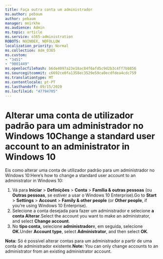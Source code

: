 ```yaml
---
title: Faça outra conta um administrador
ms.author: pebaum
author: pebaum
manager: mnirkhe
ms.audience: Admin
ms.topic: article
ms.service: o365-administration
ROBOTS: NOINDEX, NOFOLLOW
localization_priority: Normal
ms.collection: Adm_O365
ms.custom:
- "3451"
- "9001449"
ms.openlocfilehash: b6de4097a23e18ac84f6afd5c9d2b3c4ff7bb856
ms.sourcegitcommit: c6692ce0fa1358ec3529e59ca0ecdfdea4cdc759
ms.translationtype: MT
ms.contentlocale: pt-PT
ms.lasthandoff: 09/15/2020
ms.locfileid: "47794705"
---
```

# <a name="change-a-standard-user-account-to-an-administrator-in-windows-10"></a><span data-ttu-id="95708-102">Alterar uma conta de utilizador padrão para um administrador no Windows 10</span><span class="sxs-lookup"><span data-stu-id="95708-102">Change a standard user account to an administrator in Windows 10</span></span>

<span data-ttu-id="95708-103">Eis como alterar uma conta de utilizador padrão para um administrador no Windows 10:</span><span class="sxs-lookup"><span data-stu-id="95708-103">Here’s how to change a standard user account to an administrator in Windows 10:</span></span>

1. <span data-ttu-id="95708-104">Vá para **Iniciar**  >  **Definições**  >  **Conta**  >  **Família & outras pessoas** (ou **Outras pessoas**, se estiver a usar o Windows 10 Enterprise).</span><span class="sxs-lookup"><span data-stu-id="95708-104">Go to **Start** > **Settings** > **Account** > **Family & other people** (or **Other people**, if you’re using Windows 10 Enterprise).</span></span>
2. <span data-ttu-id="95708-105">Selecione a conta desejada para fazer um administrador e selecione **a conta Alterar**.</span><span class="sxs-lookup"><span data-stu-id="95708-105">Select the account you want to make an administrator, and select **Change account**.</span></span>
3. <span data-ttu-id="95708-106">No **tipo conta,** selecione **administrador**e, em seguida, selecione **OK**.</span><span class="sxs-lookup"><span data-stu-id="95708-106">Under **Account type**, select **Administrator**, and then select **OK**.</span></span>

<span data-ttu-id="95708-107">**Nota:** Só é possível alterar contas para um administrador a partir de uma conta de administrador existente.</span><span class="sxs-lookup"><span data-stu-id="95708-107">**Note:** You can only change accounts to an administrator from an existing administrator account.</span></span>